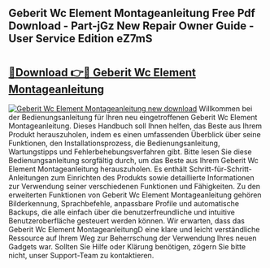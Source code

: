 ## Geberit Wc Element Montageanleitung Free Pdf Download - Part-jGz New Repair Owner Guide - User Service Edition eZ7mS

# <h2><a href="http://df8y9w.blite.top/?on=Geberit+Wc+Element+Montageanleitung">🔗Download 👉🔴 Geberit Wc Element Montageanleitung</a></h2>

[![Geberit Wc Element Montageanleitung new download](https://i.imgur.com/lujVjoI.png)](http://df8y9w.blite.top/?on=Geberit+Wc+Element+Montageanleitung)
Willkommen bei der Bedienungsanleitung für Ihren neu eingetroffenen Geberit Wc Element Montageanleitung. Dieses Handbuch soll Ihnen helfen, das Beste aus Ihrem Produkt herauszuholen, indem es einen umfassenden Überblick über seine Funktionen, den Installationsprozess, die Bedienungsanleitung, Wartungstipps und Fehlerbehebungsverfahren gibt. Bitte lesen Sie diese Bedienungsanleitung sorgfältig durch, um das Beste aus Ihrem Geberit Wc Element Montageanleitung herauszuholen. Es enthält Schritt-für-Schritt-Anleitungen zum Einrichten des Produkts sowie detaillierte Informationen zur Verwendung seiner verschiedenen Funktionen und Fähigkeiten. Zu den erweiterten Funktionen von Geberit Wc Element Montageanleitung gehören Bilderkennung, Sprachbefehle, anpassbare Profile und automatische Backups, die alle einfach über die benutzerfreundliche und intuitive Benutzeroberfläche gesteuert werden können. Wir erwarten, dass das Geberit Wc Element MontageanleitungD eine klare und leicht verständliche Ressource auf Ihrem Weg zur Beherrschung der Verwendung Ihres neuen Gadgets war. Sollten Sie Hilfe oder Klärung benötigen, zögern Sie bitte nicht, unser Support-Team zu kontaktieren.
